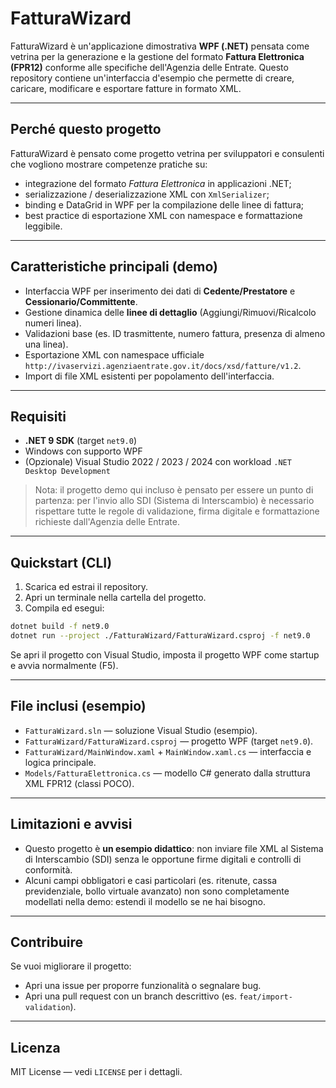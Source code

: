 # FatturaWizard

FatturaWizard è un'applicazione dimostrativa **WPF (.NET)** pensata come vetrina per la generazione e la gestione del formato **Fattura Elettronica (FPR12)** conforme alle specifiche dell'Agenzia delle Entrate. Questo repository contiene un'interfaccia d'esempio che permette di creare, caricare, modificare e esportare fatture in formato XML.

---

## Perché questo progetto
FatturaWizard è pensato come progetto vetrina per sviluppatori e consulenti che vogliono mostrare competenze pratiche su:
- integrazione del formato *Fattura Elettronica* in applicazioni .NET;
- serializzazione / deserializzazione XML con `XmlSerializer`;
- binding e DataGrid in WPF per la compilazione delle linee di fattura;
- best practice di esportazione XML con namespace e formattazione leggibile.

---

## Caratteristiche principali (demo)
- Interfaccia WPF per inserimento dei dati di **Cedente/Prestatore** e **Cessionario/Committente**.
- Gestione dinamica delle **linee di dettaglio** (Aggiungi/Rimuovi/Ricalcolo numeri linea).
- Validazioni base (es. ID trasmittente, numero fattura, presenza di almeno una linea).
- Esportazione XML con namespace ufficiale `http://ivaservizi.agenziaentrate.gov.it/docs/xsd/fatture/v1.2`.
- Import di file XML esistenti per popolamento dell'interfaccia.

---

## Requisiti
- **.NET 9 SDK** (target `net9.0`)
- Windows con supporto WPF
- (Opzionale) Visual Studio 2022 / 2023 / 2024 con workload `.NET Desktop Development`

> Nota: il progetto demo qui incluso è pensato per essere un punto di partenza: per l'invio allo SDI (Sistema di Interscambio) è necessario rispettare tutte le regole di validazione, firma digitale e formattazione richieste dall'Agenzia delle Entrate.

---

## Quickstart (CLI)
1. Scarica ed estrai il repository.
2. Apri un terminale nella cartella del progetto.
3. Compila ed esegui:
```bash
dotnet build -f net9.0
dotnet run --project ./FatturaWizard/FatturaWizard.csproj -f net9.0
```

Se apri il progetto con Visual Studio, imposta il progetto WPF come startup e avvia normalmente (F5).

---

## File inclusi (esempio)
- `FatturaWizard.sln` — soluzione Visual Studio (esempio).
- `FatturaWizard/FatturaWizard.csproj` — progetto WPF (target `net9.0`).
- `FatturaWizard/MainWindow.xaml` + `MainWindow.xaml.cs` — interfaccia e logica principale.
- `Models/FatturaElettronica.cs` — modello C# generato dalla struttura XML FPR12 (classi POCO).

---

## Limitazioni e avvisi
- Questo progetto è **un esempio didattico**: non inviare file XML al Sistema di Interscambio (SDI) senza le opportune firme digitali e controlli di conformità.
- Alcuni campi obbligatori e casi particolari (es. ritenute, cassa previdenziale, bollo virtuale avanzato) non sono completamente modellati nella demo: estendi il modello se ne hai bisogno.

---

## Contribuire
Se vuoi migliorare il progetto:
- Apri una issue per proporre funzionalità o segnalare bug.
- Apri una pull request con un branch descrittivo (es. `feat/import-validation`).

---

## Licenza
MIT License — vedi `LICENSE` per i dettagli.

